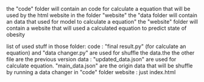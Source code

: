 the "code" folder will contain an code for calculate a equation that will be used by the html website in the folder "website"
the "data folder will contain an data that used for model to calculate a equation"
the "website" folder will contain a website that will used a calculated equation to predict state of obesity

list of used stuff in those folder:
code : "final result.py" (for calculate an equation) and "data changer.py" are used for shuffle the data.the the other file are the previous version
data : "updated_data.json" are used for calculate equation. "main_data.json" are the origin data that will be shuffle by running a data changer in "code" folder
website : just index.html
